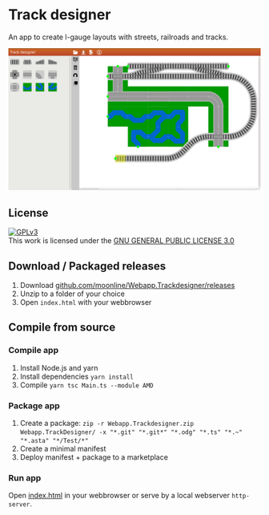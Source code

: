 # Track designer

An app to create l-gauge layouts with streets, railroads and tracks.

![Trackdesigner screenshot](Documentation/screenshot1.png)


## License

<a rel="license" href="http://www.gnu.org/copyleft/gpl.html"><img alt="GPLv3" style="border-width:0" src="http://www.gnu.org/graphics/gplv3-88x31.png" /></a><br />This work is licensed under the <a rel="license" href="http://www.gnu.org/licenses/gpl-3.0-standalone.html">GNU GENERAL PUBLIC LICENSE 3.0</a>


## Download / Packaged releases

1. Download [github.com/moonline/Webapp.Trackdesigner/releases](https://github.com/moonline/Webapp.Trackdesigner/releases)
2. Unzip to a folder of your choice
3. Open `index.html` with your webbrowser



## Compile from source

### Compile app

1. Install Node.js and yarn
2. Install dependencies `yarn install`
2. Compile `yarn tsc Main.ts --module AMD`


### Package app

1. Create a package: `zip -r Webapp.Trackdesigner.zip Webapp.TrackDesigner/ -x "*.git" "*.git*" "*.odg" "*.ts" "*.~" "*.asta" "*/Test/*"`
2. Create a minimal manifest
3. Deploy manifest + package to a marketplace


### Run app

Open [index.html](index.html) in your webbrowser or serve by a local webserver `http-server`.
